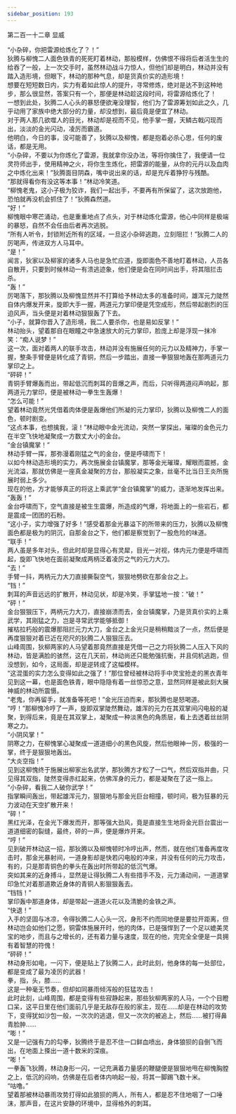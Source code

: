 ```yaml
---
sidebar_position: 193
---
```

 第二百一十二章 显威


“小杂碎，你把雷源给炼化了？！”  
狄腾与柳愧二人面色铁青的死死盯着林动，那般模样，仿佛恨不得将后者活生生的给吞了一般，上一次交手时，虽然林动战斗力惊人，但他们却是明白，林动并没有踏入造形境，但眼下，林动的那种气息，却是货真价实的造形境！  
想要在短短数日内，实力有着如此惊人的提升，寻常修炼，绝对是达不到这种地步，那么很显然，答案只有一个，那便是林动趁这段时间，将雷源给炼化了！  
一想到此处，狄腾二人心头的暴怒便欲淹没理智，他们为了雷源筹划如此之久，几乎动用了家族中绝大部分的力量，却没想到，最后竟是便宜了林动。  
对于两人那几欲噬人的目光，林动却是视而不见，他手掌一握，天鳞古戟闪现而出，淡淡的金光闪动，凌厉而霸道。  
他明白，今日的事，没可能善了，狄腾以及柳愧，都是抱着必杀心思，任何的废话，都是无用。  
“小杂碎，不要以为你炼化了雷源，我就拿你没办法，等将你擒住了，我便请一位灵符师出手，使用精神之火，将你生生炼化，把雷源的能量，从你的元丹以及血肉之中炼化出来！”狄腾面目阴森，嘴中说出来的话，却是充斥着狰狞与残酷。  
“那就得看你有没这等本事！”林动冷笑道。  
“柳愧老鬼，这小子极为狡诈，我们一起出手，不要再有所保留了，这次放跑他，恐怕就再没机会抓住了！”狄腾森然道。  
“好！”  
柳愧眼中寒芒涌动，也是重重地点了点头，对于林动炼化雷源，他心中同样是极端的暴怒，自然不会任由后者再次逃脱。  
“所有人听令，封锁附近所有的区域，一旦这小杂碎逃跑，立刻阻拦！”狄腾二人的厉喝声，传进双方人马耳中。  
“是！”  
闻言，狄家以及柳家的诸多人马也是急忙应道，旋即面色不善地盯着林动，人员各自散开，只要到时候林动一有溃逃迹象，他们便是会在同时间出手，将其阻拦击杀。  
“轰！”  
厉喝落下，那狄腾以及柳愧显然并不打算给予林动太多的准备时间，雄浑元力陡然自体内爆发开来，旋即大手一握，两道元力掌印便是凭空成形，然后带起剧烈的压迫风声，当头便是对着林动狠狠轰了下去。  
“小子，就算你晋入了造形境，我二人要杀你，也是易如反掌！”  
林动抬头，望着那自在眼瞳之中急速放大的元力掌印，脸庞上却是浮现一抹冷笑：“痴人说梦！”  
这一次，面对着两人的联手攻击，林动并没有施展任何的元力以及精神力，手掌一握，整条手臂便是转化成了青铜，然后一步踏出，直接一拳狠狠地轰在那两道元力掌印之上。  
“砰砰！”  
青铜手臂爆轰而出，带起低沉而刺耳的音爆之声，而后，只听得两道闷声响起，那两道元力掌印，便是被林动一拳生生轰爆！  
“怎么可能！”  
望着林动竟然光凭借着肉体便是轰爆他们所凝的元力掌印，狄腾以及柳愧二人的面色，顿时剧变。  
“这点本事，也想擒我，滚！”林动眼中金光流动，突然一掌探出，璀璨的金色元力在半空飞快地凝聚成一方数丈大小的金台。  
“金台镇魔掌！”  
林动手臂一挥，那弥漫着刚猛之气的金台，便是呼啸而下！  
以如今林动造形境的实力，再次施展金台镇魔掌，那等金光璀璨，耀眼而震撼，金光流溢，那就仿佛是一座真金凝聚的方台，那般凝实之象，丝毫不比当日王炎所施展时弱上多少。  
现在的他，方才能够真正的将这上乘武学“金台镇魔掌”的威力，逐渐地发挥出来。  
“轰轰！”  
金台呼啸而下，空气直接是被生生震爆，所造成的气爆，将地面上的一些岩石，都是震成一团团的石粉。  
“这小子，实力增强了好多！”感受着那金光暴溢下的所带来的压力，狄腾以及柳愧面色都是极为的阴沉，自那金台之下，他们都是察觉到了一股危险的味道。  
“联手！”  
两人虽是多年对头，但此时却是显得心有灵犀，目光一对视，体内元力便是呼啸而起，旋即飞快地在面前凝聚成两柄泛着凌厉之气的元力大刀。  
“去！”  
手臂一抖，两柄元力大刀直接撕裂空气，狠狠地劈砍在那金台之上。  
“铛！”  
刺耳的声音远远的扩散开，林动见状，却是冷笑，手掌猛地一按：“破！”  
“砰！”  
金台狠狠压下，两柄元力大刀，直接崩溃而去，金台镇魔掌，乃是货真价实的上乘武学，其刚猛之力，岂是寻常武学能够抵御！  
摧枯拉朽般的震爆那阻拦元力大刀，金台之上金光只是稍稍黯淡了一点，然后便是再度狠狠对着已近在咫尺的狄腾二人狠狠压去。  
山峰周围，狄柳两家的人马望着那竟然直接是凭借一己之力将狄腾二人压入下风的林动，皆是满脸的骇然，这在几天前，林动尚还只能勉强抗衡，并且伺机逃跑，但没想到，如今，这局面，却是逆转成了这幅模样。  
“这混蛋的实力怎么变得如此之强了！”那位曾经被林动将手中灵宝抢走的黑衣青年见到这一幕，也是面色铁青，眼中隐隐有着一丝惊恐之意，显然同样是被此刻大展神威的林动所震慑。  
“老鬼，你再留手，就准备等死吧！”金光压迫而来，那狄腾也是怒喝道。  
“哼！”那柳愧冷哼了一声，旋即双掌陡然舞动，雄浑的元力在其双掌间闪电般的凝聚，到得后来，竟是在其双掌上，凝聚成一种淡黑色的角质层，看上去透着丝丝阴寒之力。  
“小阴风掌！”  
阴寒之力，在柳愧掌心凝聚成一道道细小的黑色风旋，然后他眼神一厉，极强的一掌，终于是狠狠地轰出。  
“大炎空指！”  
见到这柳愧终于施展出柳家出名武学，那狄腾方才松了一口气，然后双指并曲，只见得其双指，陡然变得赤红起来，仿佛浑身的元力，都是凝聚在了这一指上。  
“小杂碎，看我二人破你武学！”  
指掌瞬间轰出，带起雄浑元力，狠狠地与那金光巨台相撞，顿时间，极为狂暴的元力波动在天空扩散开来！  
“碎！”  
黑红光泽，在金光下爆发而开，那等强大劲风，竟是直接生生地将金光巨台震出一道道细密的裂缝，最终，砰的一声，便是爆炸开来。  
“哼！”  
见到破开林动这一招，那狄腾以及柳愧顿时冷哼出声，然而，就在他们准备再度攻击时，那金光暴射间，一道身影却是快若闪电般的冲来，并没有任何的元力攻击，有的，只是那青铜色的拳头在轰出时所带起的低沉气爆。  
突如其来的近身搏斗，显然是让得狄腾二人有些措手不及，元力涌动间，一道道掌印急忙对着那道欺近身体的青铜人影狠狠轰去。  
“铛铛！”  
掌印轰中那道身体，却是带起一道道火花以及清脆的金铁之声。  
“快退！”  
入手的坚固与冰凉，令得狄腾二人心头一沉，身形不约而同地便是要拉开距离，但林动岂会如他们之愿，铜雷体施展开时，他的肉体，已是强悍到了一个足以媲美灵宝的地步，而且与之增长的，还有着力量与速度，现在的他，完完全全便是一具拥有着智慧的符傀！  
“砰砰！”  
林动身形如电，一闪下，便是贴上了狄腾二人，此时此刻，他身体的每一处部位，都是变成了最为凌厉的武器！  
拳，指，头，膝……  
这是一种毫无节奏，但却如同暴雨倾泻般的狂猛攻击！  
此时此刻，山峰周围，都是变得有些寂静起来，那些狄柳两家的人马，一个个目瞪口呆，这平日里在他们面前几乎是无敌存在般的家主，现在……却是在林动的攻势下，变得犹如沙包一般，一次次的逃退，但又一次次的被追上，然后……被打得鼻青脸肿……  
“嘭！”  
又是一记强有力的勾拳，狄腾终于是忍不住一口鲜血喷出，身体狼狈的自倒飞而出，在地面上搽出一道十数米的深痕。  
“嘭！”  
一拳轰飞狄腾，林动身形一闪，一记充满着力量感的鞭腿便是狠狠地甩在柳愧胸膛之上，低沉的闷响，仿佛是在后者体内响起一般，将其一脚踢飞数十米。  
“咕噜。”  
望着那被林动暴雨攻势打得如此狼狈的两人，所有人，都是忍不住地咽了一口唾沫，那声音，在这片安静的环境中，显得格外的刺耳。  
  
  
